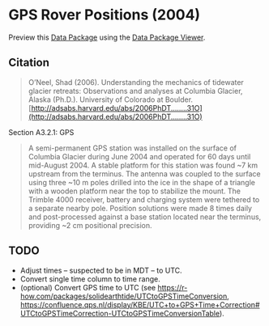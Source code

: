 # GPS Rover Positions (2004)

Preview this [Data Package](http://specs.frictionlessdata.io/data-packages/) using the [Data Package Viewer](http://data.okfn.org/tools/view?url=https://raw.githubusercontent.com/ezwelty/cg-data/master/gps-rovers-2004).

## Citation

> O’Neel, Shad (2006). Understanding the mechanics of tidewater glacier retreats: Observations and analyses at Columbia Glacier, Alaska (Ph.D.). University of Colorado at Boulder. [http://adsabs.harvard.edu/abs/2006PhDT........31O](http://adsabs.harvard.edu/abs/2006PhDT........31O)

Section A3.2.1: GPS

> A semi-permanent GPS station was installed on the surface of Columbia Glacier during June 2004 and operated for 60 days until mid-August 2004. A stable platform for this station was found ~7 km upstream from the terminus. The antenna was coupled to the surface using three ~10 m poles drilled into the ice in the shape of a triangle with a wooden platform near the top to stabilize the mount. The Trimble 4000 receiver, battery and charging system were tethered to a separate nearby pole. Position solutions were made 8 times daily and post-processed against a base station located near the terminus, providing ~2 cm positional precision.

## TODO

- Adjust times – suspected to be in MDT – to UTC.
- Convert single time column to time range.
- (optional) Convert GPS time to UTC (see https://r-how.com/packages/solidearthtide/UTCtoGPSTimeConversion, https://confluence.qps.nl/display/KBE/UTC+to+GPS+Time+Correction#UTCtoGPSTimeCorrection-UTCtoGPSTimeConversionTable).
